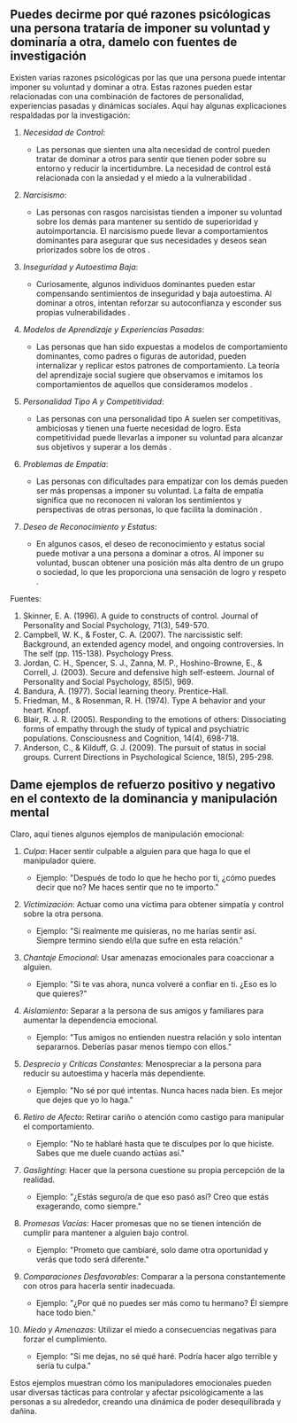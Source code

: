 ## Puedes decirme por qué razones psicólogicas una persona trataría de imponer su voluntad y dominaría a otra, damelo con fuentes de investigación

Existen varias razones psicológicas por las que una persona puede intentar imponer su voluntad y dominar a otra. Estas razones pueden estar relacionadas con una combinación de factores de personalidad, experiencias pasadas y dinámicas sociales. Aquí hay algunas explicaciones respaldadas por la investigación:

1. *Necesidad de Control*:
   - Las personas que sienten una alta necesidad de control pueden tratar de dominar a otros para sentir que tienen poder sobre su entorno y reducir la incertidumbre. La necesidad de control está relacionada con la ansiedad y el miedo a la vulnerabilidad .

2. *Narcisismo*:
   - Las personas con rasgos narcisistas tienden a imponer su voluntad sobre los demás para mantener su sentido de superioridad y autoimportancia. El narcisismo puede llevar a comportamientos dominantes para asegurar que sus necesidades y deseos sean priorizados sobre los de otros .

3. *Inseguridad y Autoestima Baja*:
   - Curiosamente, algunos individuos dominantes pueden estar compensando sentimientos de inseguridad y baja autoestima. Al dominar a otros, intentan reforzar su autoconfianza y esconder sus propias vulnerabilidades .

4. *Modelos de Aprendizaje y Experiencias Pasadas*:
   - Las personas que han sido expuestas a modelos de comportamiento dominantes, como padres o figuras de autoridad, pueden internalizar y replicar estos patrones de comportamiento. La teoría del aprendizaje social sugiere que observamos e imitamos los comportamientos de aquellos que consideramos modelos .

5. *Personalidad Tipo A y Competitividad*:
   - Las personas con una personalidad tipo A suelen ser competitivas, ambiciosas y tienen una fuerte necesidad de logro. Esta competitividad puede llevarlas a imponer su voluntad para alcanzar sus objetivos y superar a los demás .

6. *Problemas de Empatía*:
   - Las personas con dificultades para empatizar con los demás pueden ser más propensas a imponer su voluntad. La falta de empatía significa que no reconocen ni valoran los sentimientos y perspectivas de otras personas, lo que facilita la dominación .

7. *Deseo de Reconocimiento y Estatus*:
   - En algunos casos, el deseo de reconocimiento y estatus social puede motivar a una persona a dominar a otros. Al imponer su voluntad, buscan obtener una posición más alta dentro de un grupo o sociedad, lo que les proporciona una sensación de logro y respeto .

Fuentes:
1. Skinner, E. A. (1996). A guide to constructs of control. Journal of Personality and Social Psychology, 71(3), 549-570.
2. Campbell, W. K., & Foster, C. A. (2007). The narcissistic self: Background, an extended agency model, and ongoing controversies. In The self (pp. 115-138). Psychology Press.
3. Jordan, C. H., Spencer, S. J., Zanna, M. P., Hoshino-Browne, E., & Correll, J. (2003). Secure and defensive high self-esteem. Journal of Personality and Social Psychology, 85(5), 969.
4. Bandura, A. (1977). Social learning theory. Prentice-Hall.
5. Friedman, M., & Rosenman, R. H. (1974). Type A behavior and your heart. Knopf.
6. Blair, R. J. R. (2005). Responding to the emotions of others: Dissociating forms of empathy through the study of typical and psychiatric populations. Consciousness and Cognition, 14(4), 698-718.
7. Anderson, C., & Kilduff, G. J. (2009). The pursuit of status in social groups. Current Directions in Psychological Science, 18(5), 295-298.

## Dame ejemplos de refuerzo positivo y negativo en el contexto de la dominancia y manipulación mental

Claro, aquí tienes algunos ejemplos de manipulación emocional:

1. *Culpa*: Hacer sentir culpable a alguien para que haga lo que el manipulador quiere.
   - Ejemplo: "Después de todo lo que he hecho por ti, ¿cómo puedes decir que no? Me haces sentir que no te importo."

2. *Victimización*: Actuar como una víctima para obtener simpatía y control sobre la otra persona.
   - Ejemplo: "Si realmente me quisieras, no me harías sentir así. Siempre termino siendo el/la que sufre en esta relación."

3. *Chantaje Emocional*: Usar amenazas emocionales para coaccionar a alguien.
   - Ejemplo: "Si te vas ahora, nunca volveré a confiar en ti. ¿Eso es lo que quieres?"

4. *Aislamiento*: Separar a la persona de sus amigos y familiares para aumentar la dependencia emocional.
   - Ejemplo: "Tus amigos no entienden nuestra relación y solo intentan separarnos. Deberías pasar menos tiempo con ellos."

5. *Desprecio y Críticas Constantes*: Menospreciar a la persona para reducir su autoestima y hacerla más dependiente.
   - Ejemplo: "No sé por qué intentas. Nunca haces nada bien. Es mejor que dejes que yo lo haga."

6. *Retiro de Afecto*: Retirar cariño o atención como castigo para manipular el comportamiento.
   - Ejemplo: "No te hablaré hasta que te disculpes por lo que hiciste. Sabes que me duele cuando actúas así."

7. *Gaslighting*: Hacer que la persona cuestione su propia percepción de la realidad.
   - Ejemplo: "¿Estás seguro/a de que eso pasó así? Creo que estás exagerando, como siempre."

8. *Promesas Vacías*: Hacer promesas que no se tienen intención de cumplir para mantener a alguien bajo control.
   - Ejemplo: "Prometo que cambiaré, solo dame otra oportunidad y verás que todo será diferente."

9. *Comparaciones Desfavorables*: Comparar a la persona constantemente con otros para hacerla sentir inadecuada.
   - Ejemplo: "¿Por qué no puedes ser más como tu hermano? Él siempre hace todo bien."

10. *Miedo y Amenazas*: Utilizar el miedo a consecuencias negativas para forzar el cumplimiento.
    - Ejemplo: "Si me dejas, no sé qué haré. Podría hacer algo terrible y sería tu culpa."

Estos ejemplos muestran cómo los manipuladores emocionales pueden usar diversas tácticas para controlar y afectar psicológicamente a las personas a su alrededor, creando una dinámica de poder desequilibrada y dañina.